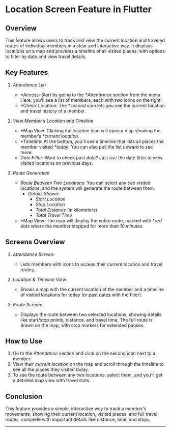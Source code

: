 # Location Screen Feature in Flutter

## Overview
This feature allows users to track and view the current location and traveled routes of individual members in a clear and interactive way. It displays locations on a map and provides a timeline of all visited places, with options to filter by date and view travel details.

## Key Features

1. *Attendance List*  
   - *Access: Start by going to the **Attendance* section from the menu. Here, you'll see a list of members, each with two icons on the right.
   - *Check Location: The **second icon* lets you see the current location and travel history of a member.

2. *View Member’s Location and Timeline*  
   - *Map View: Clicking the location icon will open a map showing the member’s **current location*.
   - *Timeline: At the bottom, you'll see a timeline that lists all places the member visited **today*. You can also pull the list upward to see more.
   - *Date Filter*: Want to check past data? Just use the date filter to view visited locations on previous days.

3. *Route Generation*  
   - *Route Between Two Locations*: You can select any two visited locations, and the system will generate the route between them.
     - *Details Shown*:
       - *Start Location*
       - *Stop Location*
       - *Total Distance* (in kilometers)
       - *Total Travel Time*
   - *Map View: The map will display the entire route, marked with **red dots* where the member stopped for more than *10 minutes*.

## Screens Overview

1. *Attendance Screen*:  
   - Lists members with icons to access their current location and travel routes.

2. *Location & Timeline View*:  
   - Shows a map with the current location of the member and a timeline of visited locations for today (or past dates with the filter).

3. *Route Screen*:  
   - Displays the route between two selected locations, showing details like start/stop points, distance, and travel time. The full route is drawn on the map, with stop markers for extended pauses.

## How to Use

1. Go to the *Attendance* section and click on the second icon next to a member.
2. View their *current location* on the map and scroll through the timeline to see all the places they visited today.
3. To see the route between any two locations, select them, and you'll get a detailed map view with travel stats.

## Conclusion
This feature provides a simple, interactive way to track a member's movements, showing their current location, visited places, and full travel routes, complete with important details like distance, time, and stops.

---
